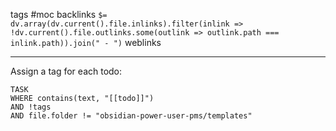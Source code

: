 tags #moc
backlinks `$= dv.array(dv.current().file.inlinks).filter(inlink => !dv.current().file.outlinks.some(outlink => outlink.path === inlink.path)).join(" - ")`
weblinks 
___
Assign a tag for each todo:
```dataview
TASK
WHERE contains(text, "[[todo]]")
AND !tags
AND file.folder != "obsidian-power-user-pms/templates"
```

